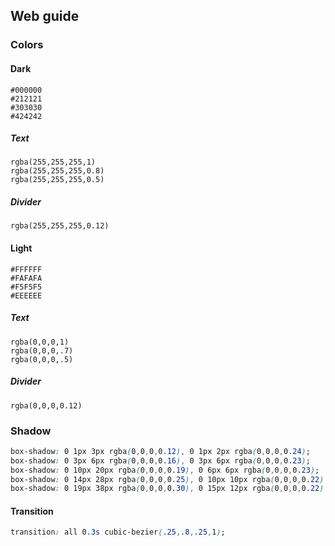 ## Web guide

### Colors

#### Dark
```
#000000
#212121
#303030
#424242
```
##### Text
```
rgba(255,255,255,1)
rgba(255,255,255,0.8)
rgba(255,255,255,0.5)
```
##### Divider
```
rgba(255,255,255,0.12)
```
#### Light
```
#FFFFFF
#FAFAFA
#F5F5F5
#EEEEEE
```
##### Text
```
rgba(0,0,0,1)
rgba(0,0,0,.7)
rgba(0,0,0,.5)
```

##### Divider
```
rgba(0,0,0,0.12)
```
### Shadow
```Css
box-shadow: 0 1px 3px rgba(0,0,0,0.12), 0 1px 2px rgba(0,0,0,0.24);
box-shadow: 0 3px 6px rgba(0,0,0,0.16), 0 3px 6px rgba(0,0,0,0.23);
box-shadow: 0 10px 20px rgba(0,0,0,0.19), 0 6px 6px rgba(0,0,0,0.23);
box-shadow: 0 14px 28px rgba(0,0,0,0.25), 0 10px 10px rgba(0,0,0,0.22);
box-shadow: 0 19px 38px rgba(0,0,0,0.30), 0 15px 12px rgba(0,0,0,0.22);
```

#### Transition
```Css
transition: all 0.3s cubic-bezier(.25,.8,.25,1);
```
